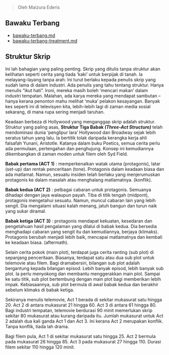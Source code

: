 > Oleh Maizura Ederis

## Bawaku Terbang

- [bawaku-terbang.md](https://nikahmadz.github.io/files/bawaku-terbang)
- [bawaku-terbang-treatment.md](https://github.com/nikahmadz/files/blob/main/bawaku-terbang-treatment.md)

## Struktur Skrip

Ini lah bahagian yang paling penting. Skrip yang ditulis tanpa struktur akan kelihatan
seperti cerita yang tiada ‘kaki’ untuk berpijak di tanah. Ia melayang-layang tanpa arah. Ini turut
berlaku kepada penulis skrip yang sudah lama di dalam industri. Ada penulis yang tahu tentang
struktur. Hanya menulis “ikut hati”. Ironi, mereka masih boleh ‘mencari makan’ dalam industri
tempatan. Malahan, ada karya mereka yang mendapat sambutan – hanya kerana penonton mahu
melihat ‘muka’ pelakon kesayangan. Banyak kes seperti ini di televisyen kita, lebih-lebih lagi di
zaman media sosial sekarang, di mana rupa sering menjadi taruhan.

Keadaan berbeza di Hollywood yang menganggap skrip adalah struktur. Struktur yang
paling asas, **Struktur Tiga Babak _(Three-Act Structure)_** telah mendominasi dunia ‘penglipur
lara’ Hollywood dan Broadway sejak lebih seratus tahun yang lalu. Ia bertitik tolak daripada
kerangka kerja ahli falsafah Yunani, Aristotle. Katanya dalam buku Poetics, semua cerita perlu
ada permulaan, pertengahan dan penghujung. Konsep ini kemudiannya dikembangkan di zaman
moden untuk filem oleh Syd Field.

**Babak pertama (ACT 1)** : memperkenalkan watak utama (protagonis), latar (set-up) dan
rentak penceritaan (tone). Protagonis dalam keadaan biasa dan ada matlamat. Namun, sesuatu
insiden telah berlaku yang menjerumuskan protagonis ke dalam masalah atau menghalang
matlamatnya. (konflik).

**Babak kedua (ACT 2)** : pelbagai cabaran untuk protagonis. Semuanya dihadapi dengan
jaya walaupun payah. Tiba di titik tengah (midpont), protagonis mengetahui sesuatu. Namun,
muncul cabaran lain yang lebih sengit. Dia mengalami situasi kalah menang, jatuh bangun dan
turun naik yang sukar diramal.

**Babak ketiga (ACT 3)** : protagonis mendapat kekuatan, kesedaran dan pengetahuan hasil
pengalaman yang dilalui di babak kedua. Dia bersedia menghadapi cabaran yang sengit itu dan
kemudiannya, berjaya (klimaks). Protagonis berubah menjadi lebih baik, mencapai matlamatnya
dan kembali ke keadaan biasa. (aftermath).

Selain cerita pokok (main plot), terdapat juga cerita ranting (sub plot) di sepanjang
penceritaan. Biasanya, terdapat satu atau dua sub plot untuk telemovie atau filem.
Bagi dramabersiri, bilangan sub plot adalah bergantung kepada bilangan episod. Lebih banyak
episod, lebih banyak sub plot. Ia perlu menyokong dan membantu menggerakkan main plot.
Sampai ke satu titik, sub plot bertembung dengan main plot bagi memberikan lebih impak.
Kebiasaannya, sub plot bermula di awal babak kedua dan berakhir sebelum klimaks di babak ketiga.

Sekiranya menulis telemovie, Act 1 berada di sekitar mukasurat satu hingga 20. Act 2 di
antara mukasurat 21 hingga 60. Act 3 di antara 61 hingga 80. Bagi industri tempatan, telemovie
berdurasi 90 minit memerlukan skrip sekitar 80 mukasurat atau kurang daripada itu. Jumlah
mukasurat untuk Act 2 adalah dua kali ganda Act 1 dan Act 3. Ini kerana Act 2 merupakan
konflik. Tanpa konflik, tiada lah drama.

Bagi filem pula, Act 1 di sekitar mukasurat satu hingga 25. Act 2 bermula pada
mukasurat 26 hingga 85. Act 3 pada mukasurat 27 hingga 110. Durasi filem sekitar 110 hingga
120 minit.


